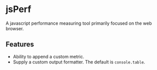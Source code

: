 # jsPerf

A javascript performance measuring tool primarily focused on the web browser.

## Features

* Ability to append a custom metric.
* Supply a custom output formatter.  The default is `console.table`.

